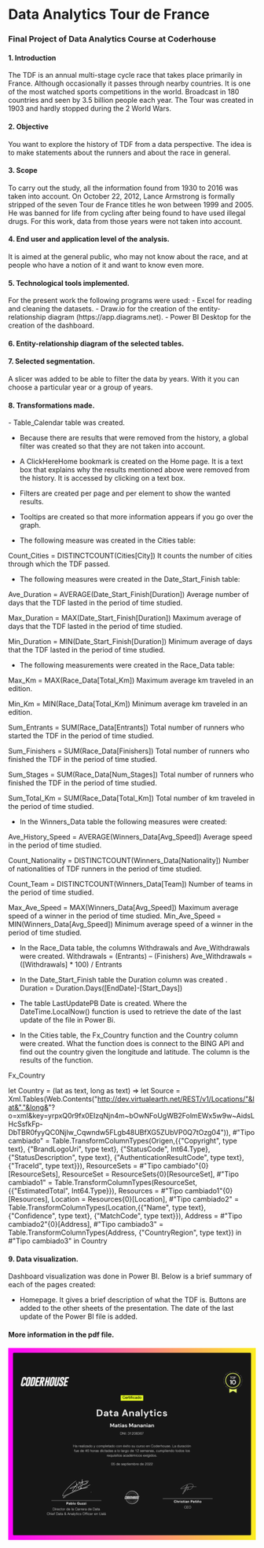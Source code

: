 <h1>Data Analytics Tour de France</h2>

<h3>Final Project of Data Analytics Course at Coderhouse</h3>


<h4> 1. Introduction</h4>
The TDF is an annual multi-stage cycle race that takes place primarily in France. Although occasionally it passes through nearby countries.
It is one of the most watched sports competitions in the world. Broadcast in 180 countries and seen by 3.5 billion people each year.
The Tour was created in 1903 and hardly stopped during the 2 World Wars.

<h4> 2. Objective </h4>
You want to explore the history of TDF from a data perspective.
The idea is to make statements about the runners and about the race in general.

<h4> 3. Scope </h4>
To carry out the study, all the information found from 1930 to 2016 was taken into account.
On October 22, 2012, Lance Armstrong is formally stripped of the seven Tour de France titles he won between 1999 and 2005. He was banned for life from cycling after being found to have used illegal drugs.
For this work, data from those years were not taken into account.

<h4> 4. End user and application level of the analysis. </h4>
It is aimed at the general public, who may not know about the race, and at people who have a notion of it and want to know even more.

<h4> 5. Technological tools implemented. </h4> 
For the present work the following programs were used:
- Excel for reading and cleaning the datasets.
- Draw.io for the creation of the entity-relationship diagram (https://app.diagrams.net).
- Power BI Desktop for the creation of the dashboard.

<h4> 6. Entity-relationship diagram of the selected tables.</h4> 

<h4> 7. Selected segmentation.</h4>
A slicer was added to be able to filter the data by years. With it you can choose a particular year or a group of years.

<h4> 8. Transformations made.</h4>
- Table_Calendar table was created.

- Because there are results that were removed from the history, a global filter was created so that they are not taken into account.

- A ClickHereHome bookmark is created on the Home page. It is a text box that explains why the results mentioned above were removed from the history.
It is accessed by clicking on a text box.

- Filters are created per page and per element to show the wanted results.

- Tooltips are created so that more information appears if you go over the graph.

- The following measure was created in the Cities table:

Count_Cities = DISTINCTCOUNT(Cities[City])
It counts the number of cities through which the TDF passed.

- The following measures were created in the Date_Start_Finish table:

Ave_Duration = AVERAGE(Date_Start_Finish[Duration])
Average number of days that the TDF lasted in the period of time studied.

Max_Duration = MAX(Date_Start_Finish[Duration])
Maximum average of days that the TDF lasted in the period of time studied.

Min_Duration = MIN(Date_Start_Finish[Duration])
Minimum average of days that the TDF lasted in the period of time studied.

- The following measurements were created in the Race_Data table:

Max_Km = MAX(Race_Data[Total_Km])
Maximum average km traveled in an edition.

Min_Km = MIN(Race_Data[Total_Km])
Minimum average km traveled in an edition.

Sum_Entrants = SUM(Race_Data[Entrants])
Total number of runners who started the TDF in the period of time studied.

Sum_Finishers = SUM(Race_Data[Finishers])
Total number of runners who finished the TDF in the period of time studied.

Sum_Stages = SUM(Race_Data[Num_Stages])
Total number of runners who finished the TDF in the period of time studied.


Sum_Total_Km = SUM(Race_Data[Total_Km])
Total number of km traveled in the period of time studied.


- In the Winners_Data table the following measures were created:

Ave_History_Speed ​​= AVERAGE(Winners_Data[Avg_Speed])
Average speed in the period of time studied.

Count_Nationality = DISTINCTCOUNT(Winners_Data[Nationality])
Number of nationalities of TDF runners in the period of time studied.

Count_Team = DISTINCTCOUNT(Winners_Data[Team])
Number of teams in the period of time studied.

Max_Ave_Speed ​​= MAX(Winners_Data[Avg_Speed])
Maximum average speed of a winner in the period of time studied.
Min_Ave_Speed ​​= MIN(Winners_Data[Avg_Speed])
Minimum average speed of a winner in the period of time studied.

- In the Race_Data table, the columns Withdrawals and Ave_Withdrawals were created.
Withdrawals = (Entrants) – (Finishers)
Ave_Withdrawals = ([Withdrawals] * 100) / Entrants

- In the Date_Start_Finish table the Duration column was created
.
Duration = Duration.Days([EndDate]-[Start_Days])

- The table LastUpdatePB Date is created. Where the DateTime.LocalNow() function is used to retrieve the date of the last update of the file in Power Bi.


- In the Cities table, the Fx_Country function and the Country column were created.
What the function does is connect to the BING API and find out the country given the longitude and latitude. The column is the results of the function.

Fx_Country

let
    Country = (lat as text, long as text) =>
let
    Source = Xml.Tables(Web.Contents("http://dev.virtualearth.net/REST/v1/Locations/"&lat&","&long&"?
o=xml&key=yrpxQ0r9fx0EIzqNjn4m~bOwNFoUgWB2FolmEWx5w9w~AidsLHcSsfkFp-DbTBR0fyyQC0NjIw_Cqwndw5FLgb48UBfXG5ZUbVP0Q7tOzg04")),
    #"Tipo cambiado" = Table.TransformColumnTypes(Origen,{{"Copyright", type text}, {"BrandLogoUri", type text}, {"StatusCode", Int64.Type}, {"StatusDescription", type text}, {"AuthenticationResultCode", type text}, {"TraceId", type text}}),
    ResourceSets = #"Tipo cambiado"{0}[ResourceSets],
    ResourceSet = ResourceSets{0}[ResourceSet],
    #"Tipo cambiado1" = Table.TransformColumnTypes(ResourceSet,{{"EstimatedTotal", Int64.Type}}),
    Resources = #"Tipo cambiado1"{0}[Resources],
    Location = Resources{0}[Location],
    #"Tipo cambiado2" = Table.TransformColumnTypes(Location,{{"Name", type text}, {"Confidence", type text}, {"MatchCode", type text}}),
    Address = #"Tipo cambiado2"{0}[Address],
    #"Tipo cambiado3" = Table.TransformColumnTypes(Address, {"CountryRegion", type text})
in
    #"Tipo cambiado3"
in 
    Country

<h4> 9. Data visualization.</h4>
Dashboard visualization was done in Power BI.
Below is a brief summary of each of the pages created:

-	Homepage.
It gives a brief description of what the TDF is.
Buttons are added to the other sheets of the presentation.
The date of the last update of the Power BI file is added.


<h4> More information in the pdf file.</h4>


![](./DataAnalitycsCertificate.png)
